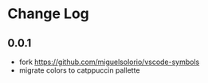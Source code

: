 # Change Log

## 0.0.1

- fork https://github.com/miguelsolorio/vscode-symbols
- migrate colors to catppuccin pallette
